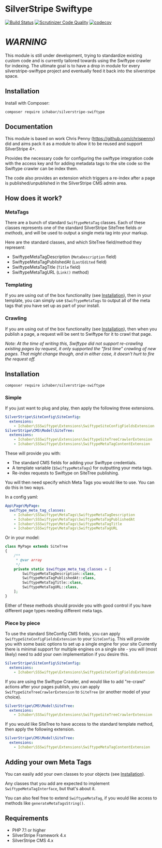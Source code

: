 # SilverStripe Swiftype

[![Build Status](http://img.shields.io/travis/ichaber/silverstripe-swiftype.svg?style=flat)](https://travis-ci.org/ichaber/silverstripe-swiftype)
[![Scrutinizer Code Quality](https://scrutinizer-ci.com/g/ichaber/silverstripe-swiftype/badges/quality-score.png?b=master)](https://scrutinizer-ci.com/g/ichaber/silverstripe-swiftype/?branch=master)
[![codecov](https://codecov.io/gh/ichaber/silverstripe-swiftype/branch/master/graph/badge.svg)](https://codecov.io/gh/ichaber/silverstripe-swiftype)

# *WARNING*

This module is still under development, trying to standardize existing custom code and is currently tailored towards using the Swiftype crawler for indexing.
The ultimate goal is to have a drop in module for every silverstripe-swiftype project and eventually feed it back into the silverstripe space.

## Installation

Install with Composer:

```
composer require ichabar/silverstripe-swiftype
```

## Documentation

This module is based on work Chris Penny (https://github.com/chrispenny) did and aims pack it as a module to allow it to be reused and support SilverStripe 4+.
 
Provides the necessary code for configuring the swiftype integration code with the access key and for adding metadata tags to the site code so the Swiftype crawler can be index them.

The code also provides an extension which triggers a re-index after a page is published/unpublished in the SilverStripe CMS admin area.

## How does it work?

### MetaTags

There are a bunch of standard `SwiftypeMetaTag` classes. Each of these classes represents one of the standard SilverStripe SiteTree fields *or methods*, and will be used to output a single meta tag into your markup.

Here are the standard classes, and which SiteTree field/method they represent:
- SwiftypeMetaTagDescription (`MetaDescription` field)
- SwiftypeMetaTagPublishedAt (`LastEdited` field)
- SwiftypeMetaTagTitle (`Title` field)
- SwiftypeMetaTagURL (`Link()` method)

### Templating

If you are using out of the box functionality (see [Installation](#Installation)), then in your template, you can simply use `$SwiftypeMetaTags` to output all of the meta tags that you have set up as part of your install.

### Crawling

If you are using out of the box functionality (see [Installation](#Installation)), then when you publish a page, a request will be sent to Swiftype for it to crawl that page.

_Note: At the time of writing this, Swiftype did not support re-crawling existing pages by request, it only supported the "first time" crawling of new pages. That might change though, and in either case, it doesn't hurt to fire the request off._

## Installation

```
composer require ichaber/silverstripe-swiftype
```

### Simple

If you just want to plug and play, then apply the following three extensions.

```yml
SilverStripe\SiteConfig\SiteConfig:
  extensions:
    - Ichaber\SSSwiftype\Extensions\SwiftypeSiteConfigFieldsExtension
SilverStripe\CMS\Model\SiteTree:
  extensions:
    - Ichaber\SSSwiftype\Extensions\SwiftypeSiteTreeCrawlerExtension
    - Ichaber\SSSwiftype\Extensions\SwiftypeMetaTagContentExtension
```

These will provide you with:
- The standard CMS fields for adding your Swiftype credentials.
- A template variable (`$SwiftypeMetaTags`) for outputting your meta tags.
- Re-index requests to Swiftype on SiteTree publishing.

You will then need specify which Meta Tags you would like to use. You can do this in two ways.

In a config yaml:
```yml
App\Page\MyPage:
  swiftype_meta_tag_classes:
    - Ichaber\SSSwiftype\MetaTags\SwiftypeMetaTagDescription
    - Ichaber\SSSwiftype\MetaTags\SwiftypeMetaTagPublishedAt
    - Ichaber\SSSwiftype\MetaTags\SwiftypeMetaTagTitle
    - Ichaber\SSSwiftype\MetaTags\SwiftypeMetaTagURL
```

Or in your model:
```php
class MyPage extends SiteTree
{
    /**
     * @var array
     */
    private static $swiftype_meta_tag_classes = [
        SwiftypeMetaTagDescription::class,
        SwiftypeMetaTagPublishedAt::class,
        SwiftypeMetaTagTitle::class,
        SwiftypeMetaTagURL::class,
    ];
}
```

Either of these methods should provide you with good control if you have different page types needing different meta tags.

### Piece by piece

To use the standard SiteConfig CMS fields, you can apply `SwiftypeSiteConfigFieldsExtension` to your `SiteConfig`. This will provide you with some basic options to set up a single engine for your site
Currently there is minimal support for multiple engines on a single site - you will (most likely) need to add your own implementation if you desire this.
```yml
SilverStripe\SiteConfig\SiteConfig:
  extensions:
    - Ichaber\SSSwiftype\Extensions\SwiftypeSiteConfigFieldsExtension
```

If you are using the Swiftype Crawler, and would like to add "re-crawl" actions after your pages publish, you can apply `SwiftypeSiteTreeCrawlerExtension` to `SiteTree` (or another model of your choice).
```yml
SilverStripe\CMS\Model\SiteTree:
  extensions:
    - Ichaber\SSSwiftype\Extensions\SwiftypeSiteTreeCrawlerExtension
```

If you would like SiteTree to have access to the standard template method, then apply the following extension.
```yml
SilverStripe\CMS\Model\SiteTree:
  extensions:
    - Ichaber\SSSwiftype\Extensions\SwiftypeMetaTagContentExtension
```

## Adding your own Meta Tags

You can easily add your own classes to your objects (see [Installation](#Installation)).

Any classes that you add are expected to implement `SwiftypeMetaTagInterface`, but that's about it.

You can also feel free to extend `SwiftypeMetaTag`, if you would like access to methods like `generateMetaTagsString()`.

## Requirements

 * PHP 7.1 or higher
 * SilverStripe Framework 4.x
 * SilverStripe CMS 4.x

